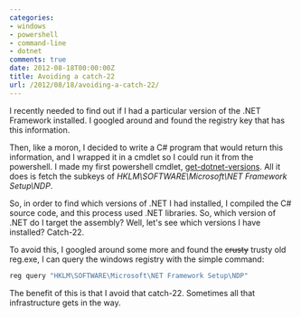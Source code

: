```yaml
---
categories:
- windows
- powershell
- command-line
- dotnet
comments: true
date: 2012-08-18T00:00:00Z
title: Avoiding a catch-22
url: /2012/08/18/avoiding-a-catch-22/
---
```


I recently needed to find out if I had a particular version of the .NET
Framework installed. I googled around and found the registry key that
has this information.

Then, like a moron, I decided to write a C# program that would return
this information, and I wrapped it in a cmdlet so I could run it from
the powershell. I made my first powershell cmdlet,
[get-dotnet-versions](https://github.com/tlehman/get-dotnet-versions).
 All it does is fetch the subkeys of *HKLM\SOFTWARE\Microsoft\NET
Framework Setup\NDP*.

So, in order to find which versions of .NET I had installed, I compiled
the C# source code, and this process used .NET libraries. So, which
version of .NET do I target the assembly? Well, let's see which versions
I have installed? Catch-22.

To avoid this, I googled around some more and found the ~~crusty~~ trusty old reg.exe, I
can query the windows registry with the simple command:

``` bat
reg query "HKLM\SOFTWARE\Microsoft\NET Framework Setup\NDP"
```

The benefit of this is that I avoid that catch-22. Sometimes all that
infrastructure gets in the way.
